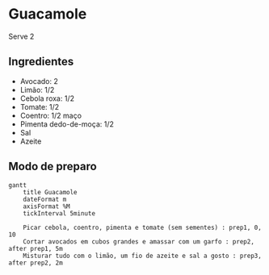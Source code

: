# Guacamole

Serve 2

## Ingredientes

- Avocado: 2
- Limão: 1/2
- Cebola roxa: 1/2
- Tomate: 1/2
- Coentro: 1/2 maço
- Pimenta dedo-de-moça: 1/2
- Sal
- Azeite

## Modo de preparo

```mermaid
gantt
    title Guacamole
    dateFormat m
    axisFormat %M
    tickInterval 5minute

    Picar cebola, coentro, pimenta e tomate (sem sementes) : prep1, 0, 10
    Cortar avocados em cubos grandes e amassar com um garfo : prep2, after prep1, 5m
    Misturar tudo com o limão, um fio de azeite e sal a gosto : prep3, after prep2, 2m
```